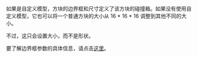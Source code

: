 如果是自定义模型，方块的边界框和尺寸定义了该方块的碰撞箱。如果没有使用自定义模型，它也可以将一个普通方块的大小从 16 * 16 * 16 调整到其他不同的大小。

不过，这只会设置大小，而不是形状。

要了解边界框参数的具体信息，请点击[这里](https://mcreator.net/wiki/block-dimensions-and-bonding-box)。
